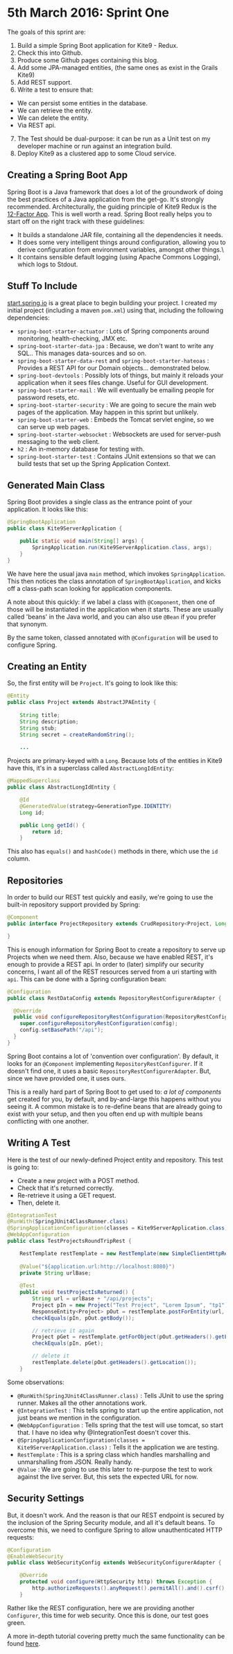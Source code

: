 # 5th March 2016:  Sprint One #

The goals of this sprint are:

1.  Build a simple Spring Boot application for Kite9 - Redux. 
2.  Check this into Github.
3.  Produce some Github pages containing this blog.
4.  Add some JPA-managed entities, (the same ones as exist in the Grails Kite9)
5.  Add REST support.
6.  Write a test to ensure that:
  - We can persist some entities in the database.
  - We can retrieve the entity.
  - We can delete the entity.
  - Via REST api.
7.  The Test should be dual-purpose: it can be run as a Unit test on my developer machine or run against an integration build.
8.  Deploy Kite9 as a clustered app to some Cloud service.

## Creating a Spring Boot App ##

Spring Boot is a Java framework that does a lot of the groundwork of doing the best practices of
a Java application from the get-go.  It's strongly recommended.  Architecturally, the guiding 
principle of Kite9 Redux is the [12-Factor App](http://12factor.net).  This is well worth a read. 
Spring Boot really helps you to start off on the right track with these guidelines:
 - It builds a standalone JAR file, containing all the dependencies it needs.
 - It does some very intelligent things around configuration, allowing you to derive configuration from environment variables, amongst other things.\
 - It contains sensible default logging (using Apache Commons Logging), which logs to Stdout.
 
## Stuff To Include

[start.spring.io](http://start.spring.io) is a great place to begin building your project.   I created my 
initial project (including a maven `pom.xml`) using that, including the following dependencies:

 - `spring-boot-starter-actuator` : Lots of Spring components around monitoring, health-checking, JMX etc.
 - `spring-boot-starter-data-jpa` : Because, we don't want to write any SQL.. This manages data-sources and so on.
 - `spring-boot-starter-data-rest` and `spring-boot-starter-hateoas` : Provides a REST API for our Domain objects... demonstrated below.
 - `spring-boot-devtools` : Possibly lots of things, but mainly it reloads your application when it sees files change.  Useful for GUI development.
 - `spring-boot-starter-mail` :  We will eventually be emailing people for password resets, etc.
 - `spring-boot-starter-security` : We are going to secure the main web pages of the application.  May happen in this sprint but unlikely.
 - `spring-boot-starter-web` : Embeds the Tomcat servlet engine, so we can serve up web pages. 
 - `spring-boot-starter-websocket` : Websockets are used for server-push messaging to the web client.
 - `h2` : An in-memory database for testing with.
 - `spring-boot-starter-test` : Contains JUnit extensions so that we can build tests that set up the Spring Application Context.
 
## Generated Main Class

Spring Boot provides a single class as the entrance point of your application.  It looks like this:

```java
@SpringBootApplication
public class Kite9ServerApplication {

	public static void main(String[] args) {
		SpringApplication.run(Kite9ServerApplication.class, args);
	}
}
``` 

We have here the usual java `main` method, which invokes `SpringApplication`.  This then notices the class
annotation of `SpringBootApplication`, and kicks off a class-path scan looking for application components.

A note about this quickly: if we label a class with `@Component`, then one of those will be instantiated in the application when it starts.
These are usually called 'beans' in the Java world, and you can also use `@Bean` if you prefer that synonym.

By the same token, classed annotated with `@Configuration` will be used to configure Spring.  

## Creating an Entity

So, the first entity will be `Project`.  It's going to look like this:

```java
@Entity
public class Project extends AbstractJPAEntity {
	
	String title;
	String description;
    String stub;
	String secret = createRandomString();
	
	...
```

Projects are primary-keyed with a `Long`.  Because lots of the entities in Kite9 have this, it's in a superclass
called `AbstractLongIdEntity`:

```java
@MappedSuperclass
public class AbstractLongIdEntity {

	@Id
	@GeneratedValue(strategy=GenerationType.IDENTITY)
	Long id;

	public Long getId() {
		return id;
	}
```
 
This also has `equals()` and `hashCode()` methods in there, which use the `id` column.  

## Repositories

In order to build our REST test quickly and easily, we're going to use the built-in repository 
support provided by Spring:

```java
@Component
public interface ProjectRepository extends CrudRepository<Project, Long> {

}
```

This is enough information for Spring Boot to create a repository to serve up Projects when we need them.
Also, because we have enabled REST, it's enough to provide a REST api.  In order to (later) simplify our
security concerns, I want all of the REST resources served from a uri starting with `api`.  This can be done 
with a Spring configuration bean:

```java
@Configuration
public class RestDataConfig extends RepositoryRestConfigurerAdapter {

  @Override
  public void configureRepositoryRestConfiguration(RepositoryRestConfiguration config) {
    super.configureRepositoryRestConfiguration(config);
    config.setBasePath("/api");
  }
}
```

Spring Boot contains a lot of 'convention over configuration'.  By default, it looks for an `@Component` implementing
`RepositoryRestConfigurer`.  If it doesn't find one, it uses a basic `RepositoryRestConfigurerAdapter`.  But, since
we have provided one, it uses ours.

This is a really hard part of Spring Boot to get used to:  *a lot of components* get created for you, by default, and
by-and-large this happens without you seeing it.  A common mistake is to re-define beans that are already going to 
exist with your setup, and then you often end up with multiple beans conflicting with one another.

## Writing A Test ##

Here is the test of our newly-defined Project entity and repository. This test is going to:
 - Create a new project with a POST method.
 - Check that it's returned correctly.
 - Re-retrieve it using a GET request.
 - Then, delete it.

```java
@IntegrationTest
@RunWith(SpringJUnit4ClassRunner.class)
@SpringApplicationConfiguration(classes = Kite9ServerApplication.class)
@WebAppConfiguration
public class TestProjectsRoundTripRest {

	RestTemplate restTemplate = new RestTemplate(new SimpleClientHttpRequestFactory());
	
	@Value("${application.url:http://localhost:8080}")
	private String urlBase;
	
	@Test
	public void testProjectIsReturned() {
		String url = urlBase + "/api/projects";
		Project pIn = new Project("Test Project", "Lorem Ipsum", "tp1");
		ResponseEntity<Project> pOut = restTemplate.postForEntity(url, pIn, Project.class);
		checkEquals(pIn, pOut.getBody());

		// retrieve it again
		Project pGet = restTemplate.getForObject(pOut.getHeaders().getLocation(), Project.class);
		checkEquals(pIn, pGet);

		// delete it
		restTemplate.delete(pOut.getHeaders().getLocation());
	}
```

Some observations:
 - `@RunWith(SpringJUnit4ClassRunner.class)` : Tells JUnit to use the spring runner.  Makes all the other annotations work.
 - `@IntegrationTest` : This tells spring to start up the entire application, not just beans we mention in the configuration.  
 - `@WebAppConfiguration` : Tells spring that the test will use tomcat, so start that.  I have no idea why @IntegrationTest doesn't cover this.
 - `@SpringApplicationConfiguration(classes = Kite9ServerApplication.class)` : Tells it the application we are testing.
 - `RestTemplate` : This is a spring class which handles marshalling and unmarshalling from JSON.  Really handy.
 - `@Value` : We are going to use this later to re-purpose the test to work against the live server.  But, this sets the expected URL for now.

## Security Settings ##

But, it doesn't work.  And the reason is that our REST endpoint is secured by the inclusion of the Spring Security module, and all it's
default beans.  To overcome this, we need to configure Spring to allow unauthenticated HTTP requests:

```java
@Configuration
@EnableWebSecurity
public class WebSecurityConfig extends WebSecurityConfigurerAdapter {

	@Override
	protected void configure(HttpSecurity http) throws Exception {
		http.authorizeRequests().anyRequest().permitAll().and().csrf().disable(); 
	}
```

Rather like the REST configuration, here we are providing another `Configurer`, this time for web security.  Once this is done,
our test goes green.

A more in-depth tutorial covering pretty much the same functionality can be found [here](https://gerrydevstory.com/2015/01/15/restful-web-service-with-spring-data-rest-and-spring-security/).



 
  
 